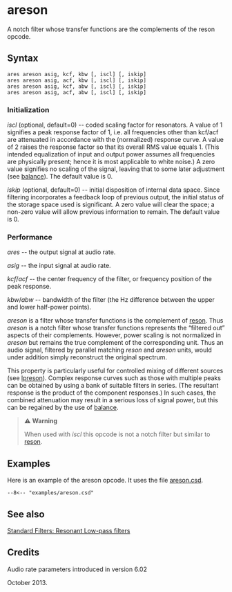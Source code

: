 <!--
id:areson
category:Signal Modifiers:Standard Filters:Resonant
-->
# areson
A notch filter whose transfer functions are the complements of the reson opcode.

## Syntax
``` csound-orc
ares areson asig, kcf, kbw [, iscl] [, iskip]
ares areson asig, acf, kbw [, iscl] [, iskip]
ares areson asig, kcf, abw [, iscl] [, iskip]
ares areson asig, acf, abw [, iscl] [, iskip]
```

### Initialization

_iscl_ (optional, default=0) -- coded scaling factor for resonators. A value of 1 signifies a peak response factor of 1, i.e. all frequencies other than kcf/acf are attenuated in accordance with the (normalized) response curve. A value of 2 raises the response factor so that its overall RMS value equals 1. (This intended equalization of input and output power assumes all frequencies are physically present; hence it is most applicable to white noise.) A zero value signifies no scaling of the signal, leaving that to some later adjustment (see [balance](../../opcodes/balance)). The default value is 0.

_iskip_ (optional, default=0) -- initial disposition of internal data space. Since filtering incorporates a feedback loop of previous output, the initial status of the storage space used is significant. A zero value will clear the space; a non-zero value will allow previous information to remain. The default value is 0.

### Performance

_ares_ -- the output signal at audio rate.

_asig_ -- the input signal at audio rate.

_kcf_/_acf_  -- the center frequency of the filter, or frequency position of the peak response.

_kbw_/_abw_ -- bandwidth of the filter (the Hz difference between the upper and lower half-power points).

_areson_ is a filter whose transfer functions is the complement of [reson](../../opcodes/reson). Thus _areson_ is a notch filter whose transfer functions represents the &#8220;filtered out&#8221; aspects of their complements. However, power scaling is not normalized in _areson_ but remains the true complement of the corresponding unit. Thus an audio signal, filtered by parallel matching _reson_ and _areson_ units, would under addition simply reconstruct the original spectrum.

This property is particularly useful for controlled mixing of different sources (see [lpreson](../../opcodes/lpreson)). Complex response curves such as those with multiple peaks can be obtained by using a bank of suitable filters in series. (The resultant response is the product of the component responses.) In such cases, the combined attenuation may result in a serious loss of signal power, but this can be regained by the use of [balance](../../opcodes/balance).

> :warning: **Warning**
>
> When used with _iscl_ this opcode is not a notch filter but similar to [reson](../../opcodes/reson).

## Examples

Here is an example of the areson opcode. It uses the file [areson.csd](../../examples/areson.csd).

``` csound-csd title="Example of the areson opcode." linenums="1"
--8<-- "examples/areson.csd"
```

## See also

[Standard Filters: Resonant Low-pass filters](../../sigmod/standard)

## Credits

Audio rate parameters introduced in version 6.02

October 2013.
